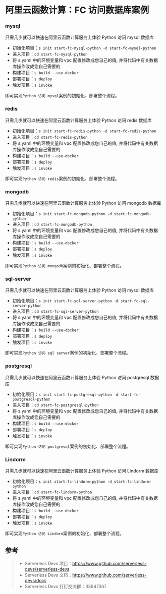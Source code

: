 # 阿里云函数计算：FC 访问数据库案例

### mysql

只需几步就可以快速在阿里云函数计算服务上体验 Python 访问 mysql 数据库

- 初始化项目：`s init start-fc-mysql-python -d start-fc-mysql-python`
- 进入项目：`cd start-fc-mysql-python`
- 将 s.yaml 中的环境变量和 vpc 配置修改成您自己的值, 并将代码中有关数据库操作改成您自己需要的
- 构建项目：`s build --use-docker`
- 部署项目：`s deploy`
- 触发项目：`s invoke`

即可实现`Python 访问 mysql`案例的初始化、部署整个流程。

### redis

只需几步就可以快速在阿里云函数计算服务上体验 Python 访问 redis 数据库

- 初始化项目：`s init start-fc-redis-python -d start-fc-redis-python`
- 进入项目：`cd start-fc-redis-python`
- 将 s.yaml 中的环境变量和 vpc 配置修改成您自己的值, 并将代码中有关数据库操作改成您自己需要的
- 构建项目：`s build --use-docker`
- 部署项目：`s deploy`
- 触发项目：`s invoke`

即可实现`Python 访问 redis`案例的初始化、部署整个流程。

### mongodb

只需几步就可以快速在阿里云函数计算服务上体验 Python 访问 mongodb 数据库

- 初始化项目：`s init start-fc-mongodb-python -d start-fc-mongodb-python`
- 进入项目：`cd start-fc-mongodb-python`
- 将 s.yaml 中的环境变量和 vpc 配置修改成您自己的值, 并将代码中有关数据库操作改成您自己需要的
- 构建项目：`s build --use-docker`
- 部署项目：`s deploy`
- 触发项目：`s invoke`

即可实现`Python 访问 mongodb`案例的初始化、部署整个流程。

### sql-server

只需几步就可以快速在阿里云函数计算服务上体验 Python 访问 mysql 数据库

- 初始化项目：`s init start-fc-sql-server-python -d start-fc-sql-server-python`
- 进入项目：`cd start-fc-sql-server-python`
- 将 s.yaml 中的环境变量和 vpc 配置修改成您自己的值, 并将代码中有关数据库操作改成您自己需要的
- 构建项目：`s build --use-docker`
- 部署项目：`s deploy`
- 触发项目：`s invoke`

即可实现`Python 访问 sql server`案例的初始化、部署整个流程。

### postgresql

只需几步就可以快速在阿里云函数计算服务上体验 Python 访问 postgresql 数据库

- 初始化项目：`s init start-fc-postgresql-python -d start-fc-postgresql-python`
- 进入项目：`cd start-fc-postgresql-python`
- 将 s.yaml 中的环境变量和 vpc 配置修改成您自己的值, 并将代码中有关数据库操作改成您自己需要的
- 构建项目：`s build --use-docker`
- 部署项目：`s deploy`
- 触发项目：`s invoke`

即可实现`Python 访问 postgresql`案例的初始化、部署整个流程。

### Lindorm

只需几步就可以快速在阿里云函数计算服务上体验 Python 访问 Lindorm 数据库

- 初始化项目：`s init start-fc-lindorm-python -d start-fc-lindorm-python`
- 进入项目：`cd start-fc-lindorm-python`
- 将 s.yaml 中的环境变量和 vpc 配置修改成您自己的值, 并将代码中有关数据库操作改成您自己需要的
- 构建项目：`s build --use-docker`
- 部署项目：`s deploy`
- 触发项目：`s invoke`

即可实现`Python 访问 Lindorm`案例的初始化、部署整个流程。

## 参考

> - Serverless Devs 项目：https://www.github.com/serverless-devs/serverless-devs
> - Serverless Devs 文档：https://www.github.com/serverless-devs/docs
> - Serverless Devs 钉钉交流群：33947367
